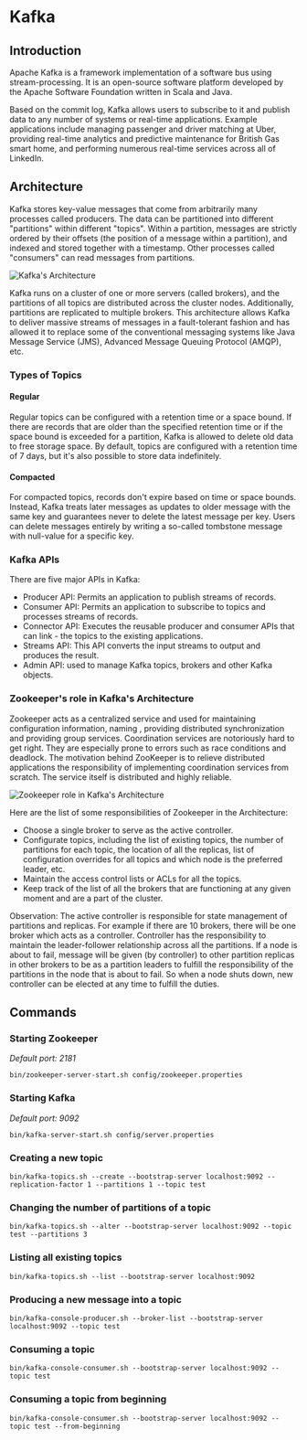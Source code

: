 # Kafka 

## Introduction 

Apache Kafka is a framework implementation of a software bus using stream-processing. It is an open-source software platform developed by the Apache Software Foundation written in Scala and Java.

Based on the commit log, Kafka allows users to subscribe to it and publish data to any number of systems or real-time applications. Example applications include managing passenger and driver matching at Uber, providing real-time analytics and predictive maintenance for British Gas smart home, and performing numerous real-time services across all of LinkedIn.

## Architecture

Kafka stores key-value messages that come from arbitrarily many processes called producers. The data can be partitioned into different "partitions" within different "topics". Within a partition, messages are strictly ordered by their offsets (the position of a message within a partition), and indexed and stored together with a timestamp. Other processes called "consumers" can read messages from partitions.

![Kafka's Architecture](https://upload.wikimedia.org/wikipedia/commons/thumb/6/64/Overview_of_Apache_Kafka.svg/1280px-Overview_of_Apache_Kafka.svg.png)

Kafka runs on a cluster of one or more servers (called brokers), and the partitions of all topics are distributed across the cluster nodes. Additionally, partitions are replicated to multiple brokers. This architecture allows Kafka to deliver massive streams of messages in a fault-tolerant fashion and has allowed it to replace some of the conventional messaging systems like Java Message Service (JMS), Advanced Message Queuing Protocol (AMQP), etc.

### Types of Topics

#### Regular

Regular topics can be configured with a retention time or a space bound. If there are records that are older than the specified retention time or if the space bound is exceeded for a partition, Kafka is allowed to delete old data to free storage space. By default, topics are configured with a retention time of 7 days, but it's also possible to store data indefinitely. 

#### Compacted

For compacted topics, records don't expire based on time or space bounds. Instead, Kafka treats later messages as updates to older message with the same key and guarantees never to delete the latest message per key. Users can delete messages entirely by writing a so-called tombstone message with null-value for a specific key.

### Kafka APIs

There are five major APIs in Kafka:

- Producer API: Permits an application to publish streams of records.
- Consumer API: Permits an application to subscribe to topics and processes streams of records.
- Connector API: Executes the reusable producer and consumer APIs that can link - the topics to the existing applications.
- Streams API: This API converts the input streams to output and produces the result.
- Admin API: used to manage Kafka topics, brokers and other Kafka objects.

### Zookeeper's role in Kafka's Architecture

Zookeeper acts as a centralized service and used for maintaining configuration information, naming , providing distributed synchronization and providing group services. Coordination services are notoriously hard to get right. They are especially prone to errors such as race conditions and deadlock. The motivation behind ZooKeeper is to relieve distributed applications the responsibility of implementing coordination services from scratch. The service itself is distributed and highly reliable.

![Zookeeper role in Kafka's Architecture](https://miro.medium.com/max/700/1*c-NitozGuevoN-rYY8Jwew.png)


Here are the list of some responsibilities of Zookeeper in the Architecture:
- Choose a single broker to serve as the active controller.
- Configurate topics, including the list of existing topics, the number of partitions for each topic, the location of all the replicas, list of configuration overrides for all topics and which node is the preferred leader, etc.
- Maintain the access control lists or ACLs for all the topics.
- Keep track of the list of all the brokers that are functioning at any given moment and are a part of the cluster.

Observation: The active controller is responsible for state management of partitions and replicas. For example if there are 10 brokers, there will be one broker which acts as a controller. Controller has the responsibility to maintain the leader-follower relationship across all the partitions. If a node is about to fail, message will be given (by controller) to other partition replicas in other brokers to be as a partition leaders to fulfill the responsibility of the partitions in the node that is about to fail. So when a node shuts down, new controller can be elected at any time to fulfill the duties.

## Commands 

### Starting Zookeeper

*Default port: 2181*

```
bin/zookeeper-server-start.sh config/zookeeper.properties
```

### Starting Kafka

*Default port: 9092*

```
bin/kafka-server-start.sh config/server.properties
```

### Creating a new topic

```
bin/kafka-topics.sh --create --bootstrap-server localhost:9092 --replication-factor 1 --partitions 1 --topic test
```

### Changing the number of partitions of a topic

```
bin/kafka-topics.sh --alter --bootstrap-server localhost:9092 --topic test --partitions 3
```

### Listing all existing topics

```
bin/kafka-topics.sh --list --bootstrap-server localhost:9092
```

### Producing a new message into a topic

```
bin/kafka-console-producer.sh --broker-list --bootstrap-server localhost:9092 --topic test
```

### Consuming a topic

```
bin/kafka-console-consumer.sh --bootstrap-server localhost:9092 --topic test
```

### Consuming a topic from beginning

```
bin/kafka-console-consumer.sh --bootstrap-server localhost:9092 --topic test --from-beginning
```
